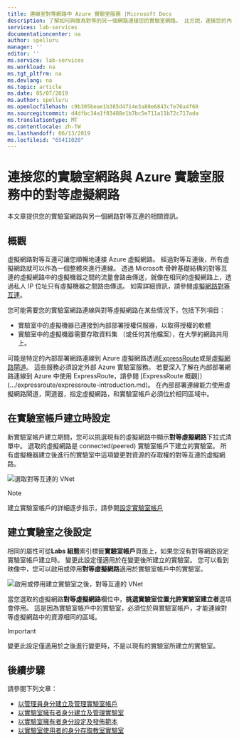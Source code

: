 ```yaml
---
title: 連線至對等網路中 Azure 實驗室服務 |Microsoft Docs
description: 了解如何與做為對等的另一個網路連接您的實驗室網路。 比方說，連接您的內部部署學校/大專院校網路與在 Azure 中的實驗室的虛擬網路。
services: lab-services
documentationcenter: na
author: spelluru
manager: ''
editor: ''
ms.service: lab-services
ms.workload: na
ms.tgt_pltfrm: na
ms.devlang: na
ms.topic: article
ms.date: 05/07/2019
ms.author: spelluru
ms.openlocfilehash: c9b305beae1b385d4714e3a80e6843c7e76a4f60
ms.sourcegitcommit: d4dfbc34a1f03488e1b7bc5e711a11b72c717ada
ms.translationtype: MT
ms.contentlocale: zh-TW
ms.lasthandoff: 06/13/2019
ms.locfileid: "65411020"
---
```

# <a name="connect-your-labs-network-with-a-peer-virtual-network-in-azure-lab-services"></a>連接您的實驗室網路與 Azure 實驗室服務中的對等虛擬網路 
本文章提供您的實驗室網路與另一個網路對等互連的相關資訊。 

## <a name="overview"></a>概觀
虛擬網路對等互連可讓您順暢地連接 Azure 虛擬網路。 經過對等互連後，所有虛擬網路就可以作為一個整體來進行連線。 透過 Microsoft 骨幹基礎結構的對等互連的虛擬網路中的虛擬機器之間的流量會路由傳送，就像在相同的虛擬網路上，透過私人 IP 位址只有虛擬機器之間路由傳送。 如需詳細資訊，請參閱[虛擬網路對等互連](../../virtual-network/virtual-network-peering-overview.md)。

您可能需要您的實驗室網路連線與對等虛擬網路在某些情況下，包括下列項目：

- 實驗室中的虛擬機器已連接到內部部署授權伺服器，以取得授權的軟體
- 實驗室中的虛擬機器需要存取資料集 （或任何其他檔案），在大學的網路共用上。 

可能是特定的內部部署網路連線到 Azure 虛擬網路透過[ExpressRoute](../../expressroute/expressroute-introduction.md)或是[虛擬網路閘道](../../vpn-gateway/vpn-gateway-about-vpngateways.md)。 這些服務必須設定外部 Azure 實驗室服務。 若要深入了解在內部部署網路連線到 Azure 中使用 ExpressRoute，請參閱 [ExpressRoute 概觀]） (.../expressroute/expressroute-introduction.md)。 在內部部署連線能力使用虛擬網路閘道，閘道器，指定虛擬網路，和實驗室帳戶必須位於相同區域中。

## <a name="configure-at-the-time-of-lab-account-creation"></a>在實驗室帳戶建立時設定
新實驗室帳戶建立期間，您可以挑選現有的虛擬網路中顯示**對等虛擬網路**下拉式清單中。 選取的虛擬網路是 connected(peered) 實驗室帳戶下建立的實驗室。 所有虛擬機器建立後進行的實驗室中這項變更對資源的存取權的對等互連的虛擬網路。 

![選取對等互連的 VNet](../media/how-to-connect-peer-virtual-network/select-vnet-to-peer.png)

> [!NOTE]
> 建立實驗室帳戶的詳細逐步指示，請參閱[設定實驗室帳戶](tutorial-setup-lab-account.md)


## <a name="configure-after-the-lab-is-created"></a>建立實驗室之後設定
相同的屬性可從**Labs 組態**索引標籤**實驗室帳戶**頁面上，如果您沒有對等網路設定實驗室帳戶建立時。 變更此設定僅適用於在變更後所建立的實驗室。 您可以看到映像中，您可以啟用或停用**對等虛擬網路**適用於實驗室帳戶中的實驗室。 

![啟用或停用建立實驗室之後，對等互連的 VNet](../media/how-to-connect-peer-virtual-network/select-vnet-to-peer-existing-lab.png) 

當您選取的虛擬網路**對等虛擬網路**欄位中，**挑選實驗室位置允許實驗室建立者**選項會停用。 這是因為實驗室帳戶中的實驗室，必須位於與實驗室帳戶，才能連線對等虛擬網路中的資源相同的區域。 

> [!IMPORTANT]
> 變更此設定僅適用於之後進行變更時，不是以現有的實驗室所建立的實驗室。 


## <a name="next-steps"></a>後續步驟
請參閱下列文章：

- [以管理員身分建立及管理實驗室帳戶](how-to-manage-lab-accounts.md)
- [以實驗室擁有者身分建立及管理實驗室](how-to-manage-classroom-labs.md)
- [以實驗室擁有者身分設定及發佈範本](how-to-create-manage-template.md)
- [以實驗室使用者的身分存取教室實驗室](how-to-use-classroom-lab.md)


